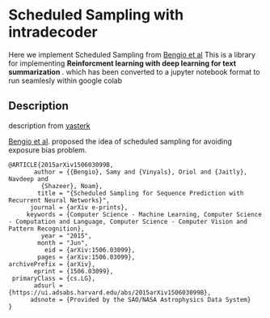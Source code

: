 # Scheduled Sampling with intradecoder
Here we implement Scheduled Sampling from [Bengio et al](https://arxiv.org/abs/1506.03099)
This is a library for implementing **Reinforcment learning with deep learning for text summarization** .
which has been converted to a jupyter notebook format to run seamlesly within google colab

## Description
description from [yasterk](https://github.com/yaserkl/RLSeq2Seq#scheduled-sampling-soft-scheduled-sampling-and-end2endbackprop) 

[Bengio et al](https://arxiv.org/abs/1506.03099). proposed the idea of scheduled sampling for avoiding exposure bias problem.
```
@ARTICLE{2015arXiv150603099B,
       author = {{Bengio}, Samy and {Vinyals}, Oriol and {Jaitly}, Navdeep and
         {Shazeer}, Noam},
        title = "{Scheduled Sampling for Sequence Prediction with Recurrent Neural Networks}",
      journal = {arXiv e-prints},
     keywords = {Computer Science - Machine Learning, Computer Science - Computation and Language, Computer Science - Computer Vision and Pattern Recognition},
         year = "2015",
        month = "Jun",
          eid = {arXiv:1506.03099},
        pages = {arXiv:1506.03099},
archivePrefix = {arXiv},
       eprint = {1506.03099},
 primaryClass = {cs.LG},
       adsurl = {https://ui.adsabs.harvard.edu/abs/2015arXiv150603099B},
      adsnote = {Provided by the SAO/NASA Astrophysics Data System}
}
```



